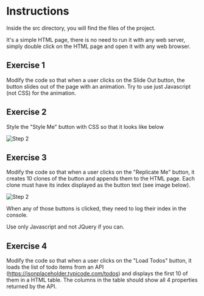 # Instructions

Inside the src directory, you will find the files of the project.

It's a simple HTML page, there is no need to run it with any web server, simply double click on the HTML page and open it with any web browser.

## Exercise 1

Modify the code so that when a user clicks on the Slide Out button, the button slides out of the page with an animation.
Try to use just Javascript (not CSS) for the animation.

## Exercise 2

Style the "Style Me" button with CSS so that it looks like below

![Step 2](/assets/step-2.png)

## Exercise 3

Modify the code so that when a user clicks on the "Replicate Me" button, it creates 10 clones of the button and appends them to the HTML page.
Each clone must have its index displayed as the button text (see image below).

![Step 2](/assets/step-3.png)

When any of those buttons is clicked, they need to log their index in the console.

Use only Javascript and not JQuery if you can.

## Exercise 4

Modify the code so that when a user clicks on the "Load Todos" button, it loads the list of todo items from an API (https://jsonplaceholder.typicode.com/todos) and displays the first 10 of them in a HTML table. The columns in the table should show all 4 properties returned by the API.

